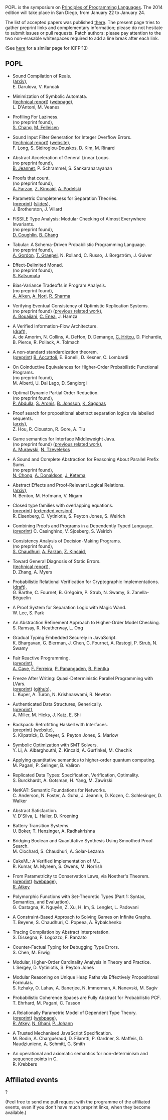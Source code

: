 POPL is the symposium on [Principles of Programming Languages](http://popl.mpi-sws.org/2014/).
The 2014 edition will take place in San Diego, from January 22 to January 24.

The list of accepted papers was published
[there](http://popl.mpi-sws.org/2014/accepted.html). The present page
tries to gather preprint links and complementary information; please
do not hesitate to submit issues or pull requests. Patch authors:
please pay attention to the two non-erasable whitespaces required to
add a line break after each link.

(See [here](https://github.com/gasche/icfp2013-papers) for a similar page for ICFP'13)

## POPL


- Sound Compilation of Reals.   
  ([arxiv](http://arxiv.org/abs/1309.2511)),  
  E. Darulova, V. Kuncak

- Minimization of Symbolic Automata.   
  ([technical report](http://research.microsoft.com/pubs/192090/MSR-TR-2013-48.pdf))
  ([webpage](http://research.microsoft.com/apps/pubs/default.aspx?id=192090)),  
  L. D'Antoni, M. Veanes

- Profiling For Laziness.   
  (no preprint found),  
  [S. Chang](http://www.ccs.neu.edu/home/stchang/), [M. Felleisen](http://www.ccs.neu.edu/home/matthias/)

- Sound Input Filter Generation for Integer Overflow Errors.   
  ([technical report](http://dspace.mit.edu/bitstream/handle/1721.1/79827/MIT-CSAIL-TR-2013-018.pdf))
  ([website](http://dspace.mit.edu/handle/1721.1/79827)),  
  F. Long, S. Sidiroglou-Douskos, D. Kim, M. Rinard

- Abstract Acceleration of General Linear Loops.   
  (no preprint found),  
  [B. Jeannet](http://pop-art.inrialpes.fr/~bjeannet/), P. Schrammel, S. Sankaranarayanan

- Proofs that count.   
  (no preprint found),  
  [A. Farzan](http://www.cs.toronto.edu/~azadeh/research/research.html),
  [Z. Kincaid](http://www.cs.toronto.edu/~zkincaid/),
  [A. Podelski](http://swt.informatik.uni-freiburg.de/staff/podelski)

- Parametric Completeness for Separation Theories.   
  ([preprint](http://www0.cs.ucl.ac.uk/staff/j.villard/pub/hybbi-BV13.pdf))
  ([slides](http://www0.cs.ucl.ac.uk/staff/J.Brotherston/slides/oxford_aug13.pdf)),  
  J. Brotherston, J. Villard

- FISSILE Type Analysis: Modular Checking of Almost Everywhere Invariants.   
  (no preprint found),  
  [D. Coughlin](www.cs.colorado.edu/~coughlid), [B. Chang](http://www.cs.colorado.edu/~bec/)

- Tabular: A Schema-Driven Probabilistic Programming Language.   
  (no preprint found),  
  [A. Gordon](https://skydrive.live.com/view.aspx/adg?cid=c6149b019d236bf5),
  [T. Graepel](http://research.microsoft.com/en-us/people/thoreg/),
  N. Rolland, C. Russo, J. Borgström, J. Guiver

- Effect-Delimited Monad.   
  (no preprint found),  
  [S. Katsumata](http://www.kurims.kyoto-u.ac.jp/~sinya/index-e.html)

- Bias-Variance Tradeoffs in Program Analysis.   
  (no preprint found),  
  [A. Aiken](http://theory.stanford.edu/~aiken/),
  [A. Nori](http://research.microsoft.com/en-us/people/adityan/),
  [R. Sharma](http://www.stanford.edu/~sharmar/)

- Verifying Eventual Consistency of Optimistic Replication Systems.   
  (no preprint found)
  ([previous related work](http://www.liafa.univ-paris-diderot.fr/~cenea/esop2013-lin-long.pdf)),  
  [A. Bouajjani](http://www.liafa.jussieu.fr/~abou/), [C. Enea](http://www.liafa.univ-paris-diderot.fr/~cenea/), J. Hamza

- A Verified Information-Flow Architecture.   
  ([draft](http://www.infsec.cs.uni-saarland.de/~hritcu/publications/verified-ifc-draft.pdf)),  
  A. de Amorim, N. Collins, A. DeHon, D. Demange,
  [C. Hriţcu](http://www.infsec.cs.uni-saarland.de/~hritcu/),
  D. Pichardie, B. Pierce, R. Pollack, A. Tolmach

- A non-standard standardization theorem.   
  ([preprint](https://sites.google.com/site/beniaminoaccattoli/popl2014-submitted_version.pdf))
  [B. Accattoli](https://sites.google.com/site/beniaminoaccattoli/),
  E. Bonelli, D. Kesner, C. Lombardi

- On Coinductive Equivalences for Higher-Order Probabilistic Functional Programs.   
  (no preprint found),  
  M. Alberti, U. Dal Lago, D. Sangiorgi

- Optimal Dynamic Partial Order Reduction.   
  (no preprint found),  
  [P. Abdulla](http://user.it.uu.se/~parosh/),
  [S. Aronis](http://www.it.uu.se/katalog/staar721),
  [B. Jonsson](http://user.it.uu.se/~bengt/),
  [K. Sagonas](http://user.it.uu.se/~kostis/)

- Proof search for propositional abstract separation logics via labelled sequents.   
  ([arxiv](http://arxiv.org/abs/1307.5592)),  
  Z. Hou, R. Clouston, R. Gore, A. Tiu

- Game semantics for Interface Middleweight Java.   
  (no preprint found)
  ([previous related work](http://www.tzevelekos.org/papers/etaps13-cr.pdf)),  
  [A. Murawski](http://www2.warwick.ac.uk/fac/sci/dcs/people/andrzej_murawski/),
  [N. Tzevelekos](http://www.tzevelekos.org/)

- A Sound and Complete Abstraction for Reasoning About Parallel Prefix Sums.   
  (no preprint found),  
  [N. Chong](http://www.doc.ic.ac.uk/~nyc04/),
  [A. Donaldson](http://www.doc.ic.ac.uk/~afd/),
  [J. Ketema](http://www.ketema.eu/)

- Abstract Effects and Proof-Relevant Logical Relations.   
  ([arxiv](http://arxiv.org/abs/1212.5692)),  
  N. Benton, M. Hofmann, V. Nigam

- Closed type families with overlapping equations.   
  ([preprint](https://research.microsoft.com/en-us/um/people/simonpj/papers/ext-f/axioms.pdf))
  ([extended version](https://research.microsoft.com/en-us/um/people/simonpj/papers/ext-f/axioms-extended.pdf)),   
  R. Eisenberg, D. Vytiniotis, S. Peyton Jones, S. Weirich

- Combining Proofs and Programs in a Dependently Typed Language.   
  ([preprint](http://www.seas.upenn.edu/~sweirich/papers/modal.pdf))
  C. Casinghino, V. Sjoeberg, S. Weirich

- Consistency Analysis of Decision-Making Programs.   
  (no preprint found),  
  [S. Chaudhuri](http://www.cs.rice.edu/~sc40/),
  [A. Farzan](http://www.cs.toronto.edu/~azadeh/research/research.html),
  [Z. Kincaid](http://www.cs.toronto.edu/~zkincaid/),
  
- Toward General Diagnosis of Static Errors.   
  ([technical report](http://ecommons.library.cornell.edu/bitstream/1813/33742/2/diagnosis-tr.pdf)),  
  D. Zhang, A. Myers

- Probabilistic Relational Verification for Cryptographic Implementations.   
  ([draft](http://research.microsoft.com/pubs/179317/rfstar.pdf)),  
  G. Barthe, C. Fournet, B. Grégoire, P. Strub, N. Swamy, S. Zanella-Béguelin

- A Proof System for Separation Logic with Magic Wand.   
  W. Lee, S. Park

- An Abstraction Refinement Approach to Higher-Order Model Checking.   
  S. Ramsay, R. Neatherway, L. Ong

- Gradual Typing Embedded Securely in JavaScript.   
  K. Bhargavan, G. Bierman, J. Chen, C. Fournet, A. Rastogi, P. Strub, N. Swamy

- Fair Reactive Programming.   
  ([preprint](http://cs.mcgill.ca/~acave1/papers/fair-reactive.pdf)),  
  [A. Cave](http://cs.mcgill.ca/~acave1),
  [F. Ferreira](http://cs.mcgill.ca/~fferre8/),
  [P. Panangaden](http://www.cs.mcgill.ca/~prakash/),
  [B. Pientka](http://www.cs.mcgill.ca/~bpientka/)

- Freeze After Writing: Quasi-Deterministic Parallel Programming with LVars.   
  ([preprint](http://www.cs.indiana.edu/~lkuper/papers/2013-lvish-draft.pdf))
  ([github](https://github.com/iu-parfunc/lvars)),  
  L. Kuper, A. Turon, N. Krishnaswami, R. Newton

- Authenticated Data Structures, Generically.   
  ([preprint](http://www.cs.umd.edu/~mwh/papers/gpads.pdf)),  
  A. Miller, M. Hicks, J. Katz, E. Shi

- Backpack: Retrofitting Haskell with Interfaces.   
  ([preprint](http://www.mpi-sws.org/~skilpat/backpack/backpack-paper.pdf))
  ([website](http://www.mpi-sws.org/~skilpat/backpack/)),  
  S. Kilpatrick, D. Dreyer, S. Peyton Jones, S. Marlow

- Symbolic Optimization with SMT Solvers.   
  Y. Li, A. Albarghouthi, Z. Kincaid, A. Gurfinkel, M. Chechik

- Applying quantitative semantics to higher-order quantum computing.   
  M. Pagani, P. Selinger, B. Valiron

- Replicated Data Types: Specification, Verification, Optimality.   
  S. Burckhardt, A. Gotsman, H. Yang, M. Zawirski

- NetKAT: Semantic Foundations for Networks.   
  C. Anderson, N. Foster, A. Guha, J. Jeannin, D. Kozen, C. Schlesinger, D. Walker

- Abstract Satisfaction.   
  V. D'Silva, L. Haller, D. Kroening

- Battery Transition Systems.   
  U. Boker, T. Henzinger, A. Radhakrishna

- Bridging Boolean and Quantitative Synthesis Using Smoothed Proof Search.   
  M. Clochard, S. Chaudhuri, A. Solar-Lezama

- CakeML: A Verified Implementation of ML.   
  R. Kumar, M. Myreen, S. Owens, M. Norrish

- From Parametricity to Conservation Laws, via Noether's Theorem.   
  ([preprint](http://bentnib.org/conservation-laws.pdf))
  ([webpage](http://bentnib.org/conservation-laws.html)),  
  [R. Atkey](http://bentnib.org/)

- Polymorphic Functions with Set-Theoretic Types (Part 1: Syntax, Semantics, and Evaluation).   
  G. Castagna, K. Nguyễn, Z. Xu, H. Im, S. Lenglet, L. Padovani

- A Constraint-Based Approach to Solving Games on Infinite Graphs.   
  T. Beyene, S. Chaudhuri, C. Popeea, A. Rybalchenko

- Tracing Compilation by Abstract Interpretation.   
  S. Dissegna, F. Logozzo, F. Ranzato

- Counter-Factual Typing for Debugging Type Errors.   
  S. Chen, M. Erwig

- Modular, Higher-Order Cardinality Analysis in Theory and Practice.   
  I. Sergey, D. Vytiniotis, S. Peyton Jones

- Modular Reasoning on Unique Heap Paths via Effectively Propositional Formulas.   
  S. Itzhaky, O. Lahav, A. Banerjee, N. Immerman, A. Nanevski, M. Sagiv

- Probabilistic Coherence Spaces are Fully Abstract for Probabilistic PCF.   
  T. Ehrhard, M. Pagani, C. Tasson

- A Relationally Parametric Model of Dependent Type Theory.   
  ([preprint](http://bentnib.org/dtt-parametricity.pdf))
  ([webpage](http://bentnib.org/dtt-parametricity.html)),  
  [R. Atkey](http://bentnib.org/),
  [N. Ghani](https://personal.cis.strath.ac.uk/neil.ghani/),
  [P. Johann](https://personal.cis.strath.ac.uk/patricia.johann/)

- A Trusted Mechanised JavaScript Specification.   
  M. Bodin, A. Charguéraud, D. Filaretti, P. Gardner, S. Maffeis, D. Naudziuniene, A. Schmitt, G. Smith

- An operational and axiomatic semantics for non-determinism and sequence points in C.   
  R. Krebbers


## Affiliated events

?

(Feel free to send me pull request with the programme of the
affiliated events, even if you don't have much preprint links, when
they become available.)
